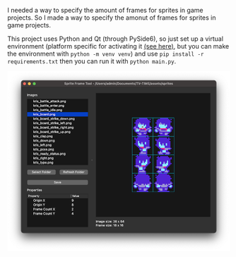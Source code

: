 I needed a way to specify the amount of frames for sprites in game projects. So I made a way to specify the amonut of frames for sprites in game projects.

This project uses Python and Qt (through PySide6), so just set up a virtual environment (platform specific for activating it [(see here)](https://docs.python.org/3/tutorial/venv.html), but you can make the environment with `python -m venv venv`) and use `pip install -r requirements.txt` then you can run it with `python main.py`.

![ui](img/ui.png)